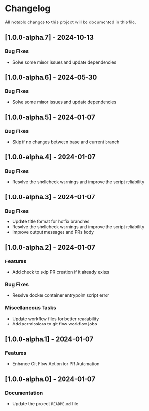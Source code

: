 # Changelog

All notable changes to this project will be documented in this file.

## [1.0.0-alpha.7] - 2024-10-13

### Bug Fixes

- Solve some minor issues and update dependencies

## [1.0.0-alpha.6] - 2024-05-30

### Bug Fixes

- Solve some minor issues and update dependencies

## [1.0.0-alpha.5] - 2024-01-07

### Bug Fixes

- Skip if no changes between base and current branch

## [1.0.0-alpha.4] - 2024-01-07

### Bug Fixes

- Resolve the shellcheck warnings and improve the script reliability

## [1.0.0-alpha.3] - 2024-01-07

### Bug Fixes

- Update title format for hotfix branches
- Resolve the shellcheck warnings and improve the script reliability
- Improve output messages and PRs body

## [1.0.0-alpha.2] - 2024-01-07

### Features

- Add check to skip PR creation if it already exists

### Bug Fixes

- Resolve docker container entrypoint script error

### Miscellaneous Tasks

- Update workflow files for better readability
- Add permissions to git flow workflow jobs

## [1.0.0-alpha.1] - 2024-01-07

### Features

- Enhance Git Flow Action for PR Automation

## [1.0.0-alpha.0] - 2024-01-07

### Documentation

- Update the project `README.md` file

<!-- generated by git-cliff -->
